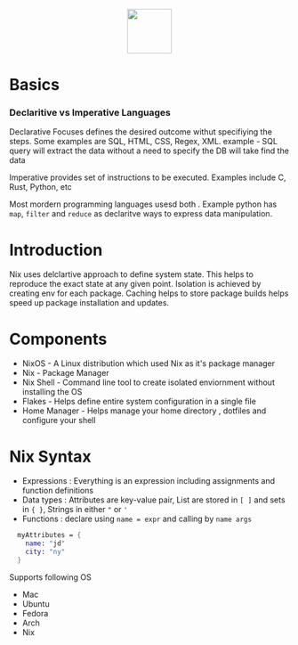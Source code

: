 
<p align="center">
  <img width=80px src="https://img.shields.io/badge/NIX-5277C3.svg?style=for-the-badge&logo=NixOS&logoColor=black">
</p>


# Basics

### Declaritive vs Imperative Languages
Declarative Focuses defines the desired outcome withut specifiying the steps. Some examples are SQL, HTML, CSS, Regex, XML.
example - SQL query will extract the data without a need to specify the DB will take find the data

Imperative provides set of instructions to be executed. Examples include C, Rust, Python, etc

Most mordern programming languages usesd both . Example python has `map`, `filter` and `reduce` as declaritve ways to express data manipulation.


# Introduction
Nix uses delclartive approach to define system state. This helps to reproduce the exact state at any given point.
Isolation is achieved by creating env for each package. Caching helps to store package builds helps speed up package installation and updates.

# Components
- NixOS - A Linux distribution which used Nix as it's package manager  
- Nix - Package Manager  
- Nix Shell - Command line tool to create isolated enviornment without installing the OS   
- Flakes - Helps define entire system configuration in a single file   
- Home Manager - Helps manage your home directory , dotfiles and configure your shell   

# Nix Syntax
- Expressions : Everything is an expression including assignments and function definitions
- Data types  : Attributes are key-value pair, List are stored in `[ ]` and sets in `{ }`, Strings in either `"` or `'`
- Functions   : declare using `name = expr` and calling by `name args` 

```nix
  myAttributes = {
    name: "jd"
    city: "ny"
  }
```








Supports following OS
- Mac
- Ubuntu
- Fedora
- Arch
- Nix
